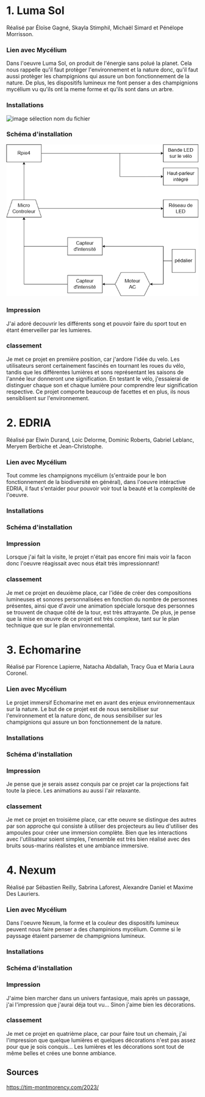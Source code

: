 # **1. Luma Sol**
Réalisé par Éloïse Gagné, Skayla Stimphil, Michaël Simard et Pénélope Morrisson.

### Lien avec Mycélium
Dans l'oeuvre Luma Sol, on produit de l'énergie sans polué la planet. Cela nous rappelle qu'il faut protèger l'environnement et la nature donc, qu'il faut aussi protèger les champignions qui assure un bon fonctionnement de la nature. De plus, les dispositifs lumineux me font penser a des champignions mycélium vu qu'ils ont la meme forme et qu'ils sont dans un arbre.

### Installations
![image sélection nom du fichier](media/lumasol_photo_03.jpg)

### Schéma d'installation
![image sélection nom du fichier](media/lumasol_photo_plan.png)

### Impression
J'ai adoré decouvrir les différents song et pouvoir faire du sport tout en étant émerveiller par les lumieres.

### classement
Je met ce projet en première position, car j'ardore l'idée du velo. Les utilisateurs seront certainement fascinés en tournant les roues du vélo, tandis que les différentes lumières et sons représentant les saisons de l'année leur donneront une signification. En testant le vélo, j'essaierai de distinguer chaque son et chaque lumière pour comprendre leur signification respective. Ce projet comporte beaucoup de facettes et en plus, ils nous sensiblisent sur l'environnement.

# **2. EDRIA**
Réalisé par Elwin Durand, Loic Delorme, Dominic Roberts, Gabriel Leblanc, Meryem Berbiche et Jean-Christophe.

### Lien avec Mycélium
Tout comme les champignons mycélium (s'entraide pour le bon fonctionnement de la biodiversité en général), dans l'oeuvre intéractive EDRIA, il faut s'entaider pour pouvoir voir tout la beauté et la complexité de l'oeuvre.

### Installations

### Schéma d'installation

### Impression
Lorsque j'ai fait la visite, le projet n'était pas encore fini mais voir la facon donc l'oeuvre réagissait avec nous était très impressionnant!

### classement
Je met ce projet en deuxième place, car l'idée de créer des compositions lumineuses et sonores personnalisées en fonction du nombre de personnes présentes, ainsi que d'avoir une animation spéciale lorsque des personnes se trouvent de chaque côté de la tour, est très attrayante. De plus, je pense que la mise en œuvre de ce projet est très complexe, tant sur le plan technique que sur le plan environnemental.

# **3. Echomarine**
Réalisé par Florence Lapierre, Natacha Abdallah, Tracy Gua et Maria Laura Coronel.

### Lien avec Mycélium
Le projet immersif Echomarine met en avant des enjeux environnementaux sur la nature. Le but de ce projet est de nous sensibiliser sur l'environnement et la nature donc, de nous sensibiliser sur les champignions qui assure un bon fonctionnement de la nature.

### Installations

### Schéma d'installation

### Impression
Je pense que je serais assez conquis par ce projet car la projections fait toute la piece. Les animations au aussi l'air relaxante.

### classement
Je met ce projet en troisième place, car ette oeuvre se distingue des autres par son approche qui consiste à utiliser des projecteurs au lieu d'utiliser des ampoules pour créer une immersion complète. Bien que les interactions avec l'utilisateur soient simples, l'ensemble est très bien réalisé avec des bruits sous-marins réalistes et une ambiance immersive.

# **4. Nexum**
Réalisé par Sébastien Reilly, Sabrina Laforest, Alexandre Daniel et Maxime Des Lauriers.

### Lien avec Mycélium
Dans l'oeuvre Nexum, la forme et la couleur des dispositifs lumineux peuvent nous faire penser a des champinions mycélium. Comme si le payssage étaient parsemer de champignions lumineux.

### Installations

### Schéma d'installation

### Impression
J'aime bien marcher dans un univers fantasique, mais après un passage, j'ai l'impression que j'aurai déja tout vu... Sinon j'aime bien les décorations.

### classement
Je met ce projet en quatrième place, car pour faire tout un chemain, j'ai l'impression que quelque lumières et quelques décorations n'est pas assez pour que je sois conquis... Les lumières et les décorations sont tout de même belles et crées une bonne ambiance.

## Sources
https://tim-montmorency.com/2023/
